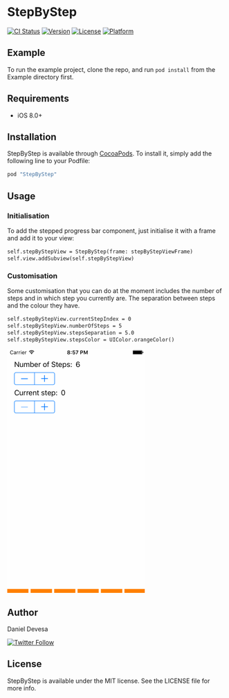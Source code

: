 # StepByStep

[![CI Status](https://travis-ci.org/dadederk/StepByStep.svg?branch=master)](https://travis-ci.org/dadederk/StepByStep)
[![Version](https://img.shields.io/cocoapods/v/StepByStep.svg?style=flat)](http://cocoapods.org/pods/StepByStep)
[![License](https://img.shields.io/cocoapods/l/StepByStep.svg?style=flat)](http://cocoapods.org/pods/StepByStep)
[![Platform](https://img.shields.io/cocoapods/p/StepByStep.svg?style=flat)](http://cocoapods.org/pods/StepByStep)

## Example

To run the example project, clone the repo, and run `pod install` from the Example directory first.

## Requirements
- iOS 8.0+

## Installation

StepByStep is available through [CocoaPods](http://cocoapods.org). To install
it, simply add the following line to your Podfile:

```ruby
pod "StepByStep"
```

## Usage

### Initialisation
To add the stepped progress bar component, just initialise it with a frame and add it to your view:
```
self.stepByStepView = StepByStep(frame: stepByStepViewFrame)
self.view.addSubview(self.stepByStepView)
```

### Customisation
Some customisation that you can do at the moment includes the number of steps and in which step you currently are. The separation between steps and the colour they have.
```
self.stepByStepView.currentStepIndex = 0
self.stepByStepView.numberOfSteps = 5
self.stepByStepView.stepsSeparation = 5.0
self.stepByStepView.stepsColor = UIColor.orangeColor()
```

![Animation](Screenshots/StepByStep.gif)

## Author

Daniel Devesa

[![Twitter Follow](https://img.shields.io/twitter/follow/dadederk.svg?style=social)](https://twitter.com/dadederk)

## License

StepByStep is available under the MIT license. See the LICENSE file for more info.
